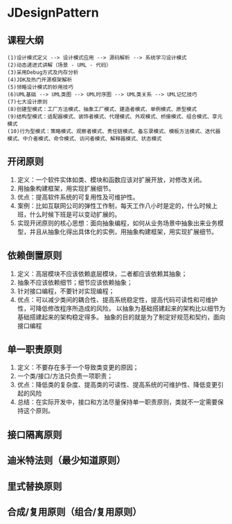 # JDesignPattern

## 课程大纲
    (1)设计模式定义 --> 设计模式应用 --> 源码解析 --> 系统学习设计模式
    (2)动态递进式讲解（场景 - UML - 代码）
    (3)采用Debug方式及内存分析
    (4)JDK及热门开源框架解析
    (5)领略设计模式的妙用技巧
    (6)UML基础 --> UML类图 --> UML时序图 --> UML类关系 --> UML记忆技巧
    (7)七大设计原则
    (8)创建型模式：工厂方法模式、抽象工厂模式、建造者模式、单例模式、原型模式
    (9)结构型模式：适配器模式、装饰者模式、代理模式、外观模式、桥接模式、组合模式、享元模式
    (10)行为型模式：策略模式、观察者模式、责任链模式、备忘录模式、模板方法模式、迭代器模式、中介者模式、命令模式、访问者模式、解释器模式、状态模式

## 开闭原则
1. 定义：一个软件实体如类、模块和函数应该对扩展开放，对修改关闭。
2. 用抽象构建框架，用实现扩展细节。
3. 优点：提高软件系统的可复用性及可维护性。
4. 案例：比如互联网公司的弹性工作制，每天工作八小时是定的，什么时候上班，什么时候下班是可以变动扩展的。
5. 实现开闭原则的核心思想：面向抽象编程，如何从业务场景中抽象出来业务模型，并且从抽象化得出具体化的实例，用抽象构建框架，用实现扩展细节。

## 依赖倒置原则
1. 定义：高层模块不应该依赖底层模块，二者都应该依赖其抽象；
2. 抽象不应该依赖细节；细节应该依赖抽象；
3. 针对接口编程，不要针对实现编程；
4. 优点：可以减少类间的耦合性、提高系统稳定性，提高代码可读性和可维护性，可降低修改程序所造成的风险，
        以抽象为基础搭建起来的架构比以细节为基础搭建起来的架构稳定得多。
        抽象的目的就是为了制定好规范和契约，面向接口编程
## 单一职责原则
1. 定义：不要存在多于一个导致类变更的原因；
2. 一个类/接口/方法只负责一项职责；
3. 优点：降低类的复杂度、提高类的可读性、提高系统的可维护性、降低变更引起的风险
4. 总结：在实际开发中，接口和方法尽量保持单一职责原则，类就不一定需要保持这个原则。
## 接口隔离原则
## 迪米特法则（最少知道原则）
## 里式替换原则
## 合成/复用原则（组合/复用原则）